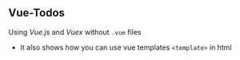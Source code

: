 ## Vue-Todos

Using *Vue.js* and *Vuex* without `.vue` files 

- It also shows how you can use vue templates `<template>` in html